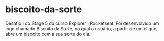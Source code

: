 # biscoito-da-sorte
Desafio I do Stage 5 do curso Explorer | Rocketseat. Foi desenvolvido um jogo chamado Biscoito da Sorte, no qual o usuário, a partir de um clique, abre um biscoito com a sua sorte do dia. 
